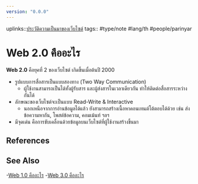 ```yaml
---
version: "0.0.0"
---
```

uplinks::[ประวัติความเป็นมาของเว็บไซต์](./ประวัติความเป็นมาของเว็บไซต์.md)
tags:: #type/note #lang/th #people/parinyar
# Web 2.0 คืออะไร
**Web 2.0** คือยุคที่ 2 ของเว็บไซต์ เกิดขึ้นเมื่อต้นปี 2000
- รูปแบบการสื่อสารเป็นแบบสองทาง (Two Way Communication)
	- ผู้ใช้งานสามารถเป็นได้ทั้งผู้รับสาร และผู้ส่งสารในเวลาเดียวกัน ทำให้ติดต่อสื่อสารระหว่างกันได้
- ลักษณะของเว็บไซต์จะเป็นแบบ Read-Write & Interactive
	- นอกเหนือจากการอ่านข้อมูลได้แล้ว ยังสามารถสร้างเนื้อหาคอนเทนต์โต้ตอบได้ด้วย เช่น ส่งข้อความหากัน, โพสต์ข้อความ, คอมเม้นท์ ฯลฯ
- มีจุดเด่น คือการขับเคลื่อนด้วยข้อมูลบนเว็บไซต์ที่ผู้ใช้งานสร้างขึ้นมา

## References

## See Also
-[Web 1.0 คืออะไร](./Web%201.0%20คืออะไร.md)
-[Web 3.0 คืออะไร](./Web%203.0%20คืออะไร.md)